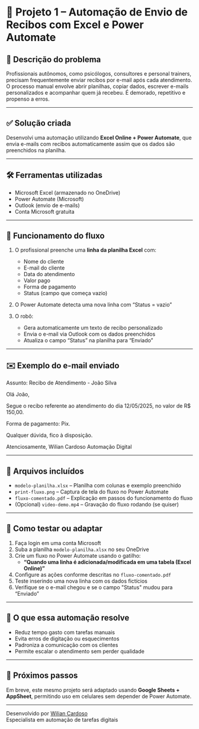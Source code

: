 # 📄 Projeto 1 – Automação de Envio de Recibos com Excel e Power Automate

## 🧩 Descrição do problema

Profissionais autônomos, como psicólogos, consultores e personal trainers, precisam frequentemente enviar recibos por e-mail após cada atendimento. O processo manual envolve abrir planilhas, copiar dados, escrever e-mails personalizados e acompanhar quem já recebeu. É demorado, repetitivo e propenso a erros.

---

## ✅ Solução criada

Desenvolvi uma automação utilizando **Excel Online + Power Automate**, que envia e-mails com recibos automaticamente assim que os dados são preenchidos na planilha.

---

## 🛠️ Ferramentas utilizadas

- Microsoft Excel (armazenado no OneDrive)
- Power Automate (Microsoft)
- Outlook (envio de e-mails)
- Conta Microsoft gratuita

---

## 🔁 Funcionamento do fluxo

1. O profissional preenche uma **linha da planilha Excel** com:
   - Nome do cliente
   - E-mail do cliente
   - Data do atendimento
   - Valor pago
   - Forma de pagamento
   - Status (campo que começa vazio)

2. O Power Automate detecta uma nova linha com “Status = vazio”

3. O robô:
   - Gera automaticamente um texto de recibo personalizado
   - Envia o e-mail via Outlook com os dados preenchidos
   - Atualiza o campo “Status” na planilha para “Enviado”

---

## ✉️ Exemplo do e-mail enviado

Assunto: Recibo de Atendimento - João Silva

Olá João,

Segue o recibo referente ao atendimento do dia 12/05/2025, no valor de R$ 150,00.

Forma de pagamento: Pix.

Qualquer dúvida, fico à disposição.

Atenciosamente,
Wilian Cardoso
Automação Digital


---

## 📁 Arquivos incluídos

- `modelo-planilha.xlsx` – Planilha com colunas e exemplo preenchido
- `print-fluxo.png` – Captura de tela do fluxo no Power Automate
- `fluxo-comentado.pdf` – Explicação em passos do funcionamento do fluxo
- (Opcional) `video-demo.mp4` – Gravação do fluxo rodando (se quiser)

---

## 🚀 Como testar ou adaptar

1. Faça login em uma conta Microsoft
2. Suba a planilha `modelo-planilha.xlsx` no seu OneDrive
3. Crie um fluxo no Power Automate usando o gatilho:
   - **“Quando uma linha é adicionada/modificada em uma tabela (Excel Online)”**
4. Configure as ações conforme descritas no `fluxo-comentado.pdf`
5. Teste inserindo uma nova linha com os dados fictícios
6. Verifique se o e-mail chegou e se o campo "Status" mudou para “Enviado”

---

## 🧠 O que essa automação resolve

- Reduz tempo gasto com tarefas manuais
- Evita erros de digitação ou esquecimentos
- Padroniza a comunicação com os clientes
- Permite escalar o atendimento sem perder qualidade

---

## 📌 Próximos passos

Em breve, este mesmo projeto será adaptado usando **Google Sheets + AppSheet**, permitindo uso em celulares sem depender de Power Automate.

---

Desenvolvido por [Wilian Cardoso](mailto:wilianecomp@gmail.com)  
Especialista em automação de tarefas digitais
